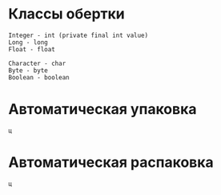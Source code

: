  # Классы обертки
 
    Integer - int (private final int value)
    Long - long
    Float - float

    Character - char
    Byte - byte
    Boolean - boolean
 # Автоматическая упаковка
    ц
# Автоматическая распаковка
    ц